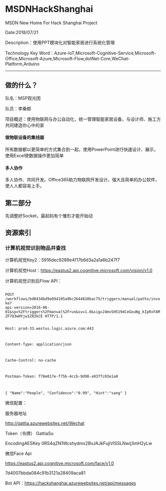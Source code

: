 # MSDNHackShanghai
MSDN New Home For Hack Shanghai Project

Date:2018/07/21

Description：使用PPT模块化对智能家居进行系统化管理

Technology Key Word：Azure-IoT,Microsoft-Cognitive-Service,Microsoft-Office,Microsoft-Azure,Microsoft-Flow,dotNet-Core,WeChat-Platform,Arduino


---- 
## 做的什么？

队名：MSP观光团

队员：李桑郁

项目概述：使用物联网与办公自动化，统一管理智能家居设备，与设计师、施工方共同建造你心中的家

#### 做物联设备的集线器

所有数据都以更简单的方式集合到一起，使用PowerPoint进行快速设计、展示，使用Excel使数据操作更加简单

#### 多人协作

多人协作、共同开发。Office365助力物联网开发设计。强大且简单的办公软件，使人人都容易上手。



## 第二部分

先调整好Socket，最起码有个雏形才能开始动

## 资源索引

###  计算机视觉识别物品并查找

计算机视觉Key2：5916dec9289e4f17b6d3a2a1a6b247f7

计算机视觉Host：https://eastus2.api.cognitive.microsoft.com/vision/v1.0

计算机视觉识别后Flow API：

<code>
POST
/workflows/bd0434bd9e094105a9bc2644810bac75/triggers/manual/paths/invoke?
api-version=2016-06-01&amp;sp=%2Ftriggers%2Fmanual%2Frun&amp;sv=1.0&amp;sig=24mvSH5194CeGouNg_kIpRxFAMZF7Q3wHYjw1Z83kCE HTTP/1.1

Host: prod-33.westus.logic.azure.com:443

Content-Type: application/json

Cache-Control: no-cache

Postman-Token: f78e017e-f75b-4ccb-9d98-a93ffc03e1a0

{
"Name":"People",
"Confidence":"0.99",
"Hint":"sang"
}
</code>

微信配置：

服务器地址

http://gattia.azurewebsites.net/Wechat

Token（令牌）
GattiaSu

EncodingAESKey
0RS4qZN1Wcshydmx2BvJAJkFujiVISSLNwij3mH2yLw


微信Face Api

https://eastus2.api.cognitive.microsoft.com/face/v1.0

7d4007bbda084c91b3121a28409aca81

Bot API：https://hackshanghai.azurewebsites.net/api/messages




